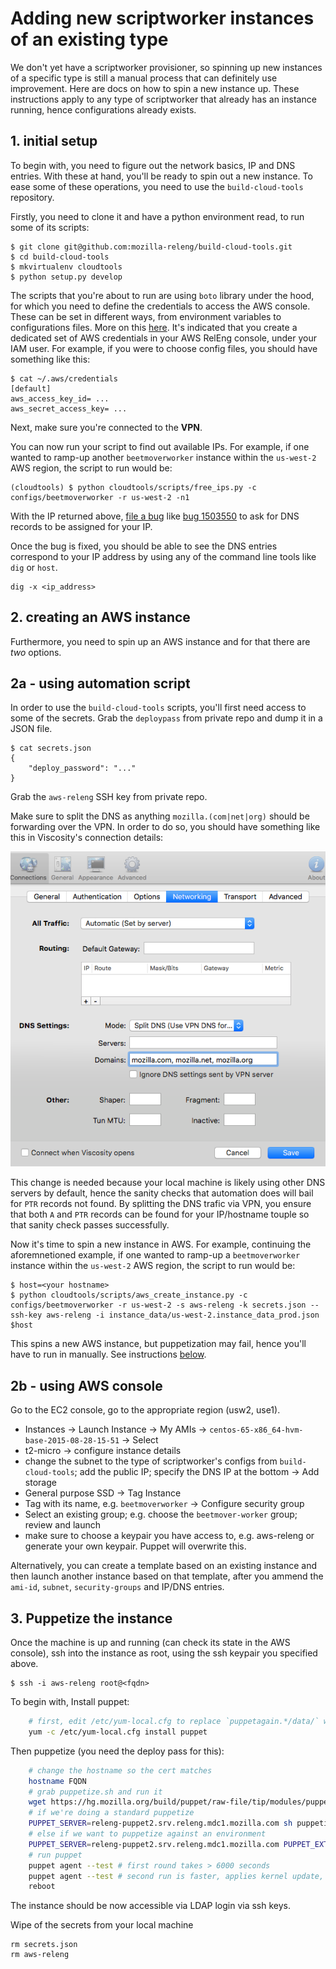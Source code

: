 # Adding new scriptworker instances of an existing type

We don't yet have a scriptworker provisioner, so spinning up new instances of a specific type is still a manual process that can definitely use improvement.  Here are docs on how to spin a new instance up. These instructions apply to any type of scriptworker that
already has an instance running, hence configurations already exists.

## 1. initial setup

To begin with, you need to figure out the network basics, IP and DNS entries. With these at hand, you'll be ready to spin out a new instance. To ease some of these operations, you need to use the `build-cloud-tools` repository.

Firstly, you need to clone it and have a python environment read, to run some of its scripts:

```
$ git clone git@github.com:mozilla-releng/build-cloud-tools.git
$ cd build-cloud-tools
$ mkvirtualenv cloudtools
$ python setup.py develop
```

The scripts that you're about to run are using `boto` library under the hood, for which you need to define the credentials to access the AWS console. These can be set in different ways, from environment variables to configurations files. More on this [here](https://boto3.amazonaws.com/v1/documentation/api/latest/guide/configuration.html#configuring-credentials).
It's indicated that you create a dedicated set of AWS credentials in your AWS RelEng console, under your IAM user. For example, if you were to choose config files, you should have something like this:

```
$ cat ~/.aws/credentials
[default]
aws_access_key_id= ...
aws_secret_access_key= ...
```

Next, make sure you're connected to the **VPN**.

You can now run your script to find out available IPs. For example, if one wanted to ramp-up another `beetmoverworker` instance within the `us-west-2` AWS region, the script to run would be:

```
(cloudtools) $ python cloudtools/scripts/free_ips.py -c configs/beetmoverworker -r us-west-2 -n1
```

With the IP returned above, [file a bug](https://bugzilla.mozilla.org/enter_bug.cgi?product=Infrastructure%20%26%20Operations&component=DNS%20and%20Domain%20Registration)
like [bug 1503550](https://bugzilla.mozilla.org/show_bug.cgi?id=1503550) to ask for DNS records to be assigned for your IP.

Once the bug is fixed, you should be able to see the DNS entries correspond to your IP address by using any of the command line tools like `dig` or `host`.

```
dig -x <ip_address>
```

## 2. creating an AWS instance

Furthermore, you need to spin up an AWS instance and for that there are *two* options.

## 2a - using automation script

In order to use the `build-cloud-tools` scripts, you'll first need access to some of the secrets.
Grab the `deploypass` from private repo and dump it in a JSON file.
```
$ cat secrets.json
{
    "deploy_password": "..."
}
```
Grab the `aws-releng` SSH key from private repo.

Make sure to split the DNS as anything `mozilla.(com|net|org)` should be forwarding over the VPN. In order to do so, you should have something like this in Viscosity's connection details:

![DNS split in VPN](_static/dns.png?raw=true)

This change is needed because your local machine is likely using other DNS servers by default, hence the sanity checks that automation does will bail for `PTR` records not found. By splitting the DNS trafic via VPN, you ensure that
both `A` and `PTR` records can be found for your IP/hostname touple so that sanity check passes successfully.

Now it's time to spin a new instance in AWS. For example, continuing the aforemnetioned example, if one wanted to ramp-up a `beetmoverworker` instance within the `us-west-2` AWS region, the script to run would be:
```
$ host=<your hostname>
$ python cloudtools/scripts/aws_create_instance.py -c configs/beetmoverworker -r us-west-2 -s aws-releng -k secrets.json --ssh-key aws-releng -i instance_data/us-west-2.instance_data_prod.json $host
```

This spins a new AWS instance, but puppetization may fail, hence you'll have to run in manually. See instructions [below](#puppet).

## 2b - using AWS console

Go to the EC2 console, go to the appropriate region (usw2, use1).

- Instances -> Launch Instance -> My AMIs -> `centos-65-x86_64-hvm-base-2015-08-28-15-51` -> Select
- t2-micro -> configure instance details
- change the subnet to the type of scriptworker's configs from `build-cloud-tools`; add the public IP; specify the DNS IP at the bottom -> Add storage
- General purpose SSD -> Tag Instance
- Tag with its name, e.g. `beetmoverworker` -> Configure security group
- Select an existing group; e.g. choose the `beetmover-worker` group; review and launch
- make sure to choose a keypair you have access to, e.g. aws-releng or generate your own keypair.  Puppet will overwrite this.

Alternatively, you can create a template based on an existing instance and then launch another instance based on that template, after you ammend the `ami-id`, `subnet`, `security-groups` and IP/DNS entries.


## 3. Puppetize the instance

Once the machine is up and running (can check its state in the AWS console), ssh into the instance as root, using the ssh keypair you specified above.
```
$ ssh -i aws-releng root@<fqdn>
```

To begin with, Install puppet:

```bash
    # first, edit /etc/yum-local.cfg to replace `puppetagain.*/data/` with `releng-puppet2.srv.releng.mdc1.mozilla.com`
    yum -c /etc/yum-local.cfg install puppet
```

Then puppetize (you need the deploy pass for this):

```bash
    # change the hostname so the cert matches
    hostname FQDN
    # grab puppetize.sh and run it
    wget https://hg.mozilla.org/build/puppet/raw-file/tip/modules/puppet/files/puppetize.sh
    # if we're doing a standard puppetize
    PUPPET_SERVER=releng-puppet2.srv.releng.mdc1.mozilla.com sh puppetize.sh
    # else if we want to puppetize against an environment
    PUPPET_SERVER=releng-puppet2.srv.releng.mdc1.mozilla.com PUPPET_EXTRA_OPTIONS="--environment=USER" sh puppetize.sh
    # run puppet
    puppet agent --test # first round takes > 6000 seconds
    puppet agent --test # second run is faster, applies kernel update, requires reboot afterwards
    reboot
```
The instance should be now accessible via LDAP login via ssh keys.

Wipe of the secrets from your local machine
```
rm secrets.json
rm aws-releng
```
